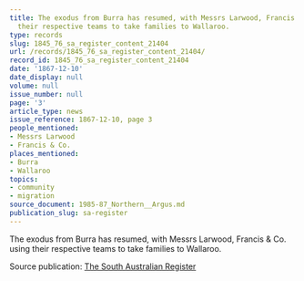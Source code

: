 ```yaml
---
title: The exodus from Burra has resumed, with Messrs Larwood, Francis & Co. using
  their respective teams to take families to Wallaroo.
type: records
slug: 1845_76_sa_register_content_21404
url: /records/1845_76_sa_register_content_21404/
record_id: 1845_76_sa_register_content_21404
date: '1867-12-10'
date_display: null
volume: null
issue_number: null
page: '3'
article_type: news
issue_reference: 1867-12-10, page 3
people_mentioned:
- Messrs Larwood
- Francis & Co.
places_mentioned:
- Burra
- Wallaroo
topics:
- community
- migration
source_document: 1985-87_Northern__Argus.md
publication_slug: sa-register
---
```


The exodus from Burra has resumed, with Messrs Larwood, Francis & Co. using their respective teams to take families to Wallaroo.

Source publication: [The South Australian Register](/publications/sa-register/)
